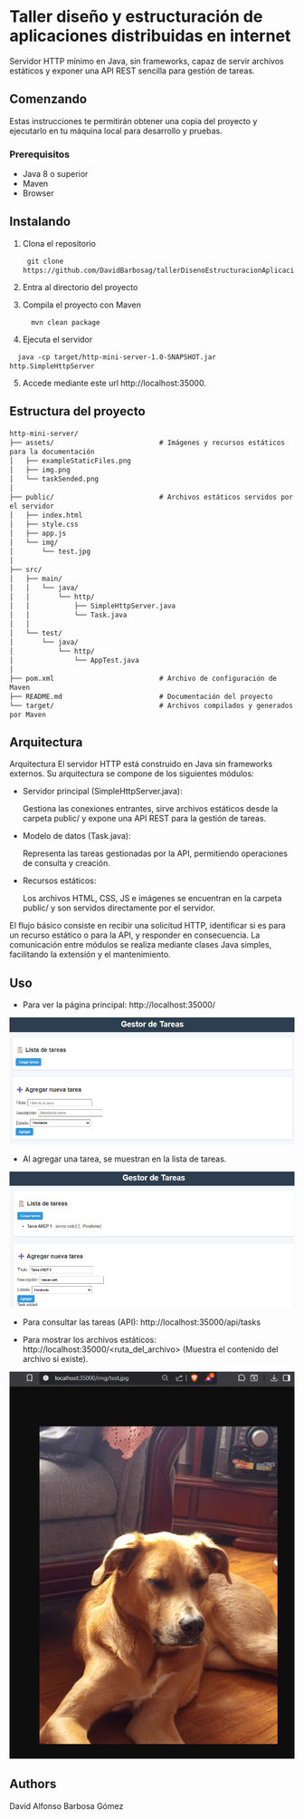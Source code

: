 # Taller diseño y estructuración de aplicaciones distribuidas en internet

Servidor HTTP mínimo en Java, sin frameworks, capaz de servir archivos estáticos y exponer una API REST sencilla para gestión de tareas.

## Comenzando

Estas instrucciones te permitirán obtener una copia del proyecto y ejecutarlo en tu máquina local para desarrollo y pruebas.

### Prerequisitos

* Java 8 o superior
* Maven
* Browser

## Instalando

1. Clona el repositorio
   ```
    git clone https://github.com/DavidBarbosag/tallerDisenoEstructuracionAplicacionesInternet.git
   ```

2. Entra al directorio del proyecto
3. Compila el proyecto con Maven
   ```
     mvn clean package
   ```
4. Ejecuta el servidor
  ```
    java -cp target/http-mini-server-1.0-SNAPSHOT.jar http.SimpleHttpServer
  ```
5. Accede mediante este url http://localhost:35000.


## Estructura del proyecto

```
http-mini-server/
├── assets/                          # Imágenes y recursos estáticos para la documentación
│   ├── exampleStaticFiles.png
│   ├── img.png
│   └── taskSended.png
│
├── public/                          # Archivos estáticos servidos por el servidor
│   ├── index.html
│   ├── style.css
│   ├── app.js
│   └── img/
│       └── test.jpg
│
├── src/
│   ├── main/
│   │   └── java/
│   │       └── http/
│   │           ├── SimpleHttpServer.java
│   │           └── Task.java
│   │
│   └── test/
│       └── java/
│           └── http/
│               └── AppTest.java
│
├── pom.xml                          # Archivo de configuración de Maven
├── README.md                        # Documentación del proyecto
└── target/                          # Archivos compilados y generados por Maven
```

## Arquitectura

Arquitectura
El servidor HTTP está construido en Java sin frameworks externos. Su arquitectura se compone de los siguientes módulos:


* Servidor principal (SimpleHttpServer.java):

   Gestiona las conexiones entrantes, sirve archivos estáticos desde la carpeta public/ y expone una API REST para la gestión de tareas.


* Modelo de datos (Task.java):

   Representa las tareas gestionadas por la API, permitiendo operaciones de consulta y creación.


* Recursos estáticos:

   Los archivos HTML, CSS, JS e imágenes se encuentran en la carpeta public/ y son servidos directamente por el servidor.

  
El flujo básico consiste en recibir una solicitud HTTP, identificar si es para un recurso estático o para la API,
y responder en consecuencia. La comunicación entre módulos se realiza mediante clases Java simples, facilitando la extensión
y el mantenimiento.

## Uso

* Para ver la página principal:
http://localhost:35000/

![Página principal](assets/img.png)

* Al agregar una tarea, se muestran en la lista de tareas.

![Tarea Enviada](assets/taskSended.png)

* Para consultar las tareas (API):
http://localhost:35000/api/tasks

* Para mostrar los archivos estáticos:
http://localhost:35000/<ruta_del_archivo>
    (Muestra el contenido del archivo si existe).

![Archivo estático](assets/exampleStaticFiles.png)


## Authors
David Alfonso Barbosa Gómez

   
